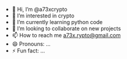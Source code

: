 - 👋 Hi, I’m @a73xcrypto
- 👀 I’m interested in crypto
- 🌱 I’m currently learning python code
- 💞️ I’m looking to collaborate on new projects
- 📫 How to reach me a73x.rypto@gmail.com
- 😄 Pronouns: ...
- ⚡ Fun fact: ...

<!---
a73xcrypto/a73xcrypto is a ✨ special ✨ repository because its `README.md` (this file) appears on your GitHub profile.
You can click the Preview link to take a look at your changes.
--->
